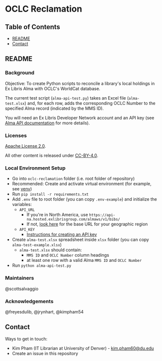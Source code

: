 # OCLC Reclamation

## Table of Contents

- [README](#readme)
- [Contact](#contact)

## README

### Background

Objective: To create Python scripts to reconcile a library's local holdings in
Ex Libris Alma with OCLC's WorldCat database.

The current test script (`alma-api-test.py`) takes an Excel file
(`alma-test.xlsx`) and, for each row, adds the corresponding OCLC Number to the
specified Alma record (indicated by the MMS ID).

You will need an Ex Libris Developer Network account and an API key (see [Alma
API documentation](https://developers.exlibrisgroup.com/alma/apis/) for more
details).

### Licenses

[Apache License 2.0](https://www.apache.org/licenses/LICENSE-2.0).

All other content is released under [CC-BY-4.0](https://creativecommons.org/licenses/by/4.0/).

### Local Environment Setup

- Go into `oclc-reclamation` folder (i.e. root folder of repository)
- Recommended: Create and activate virtual environment (for example, see
  [venv](https://docs.python.org/3/library/venv.html))
- Run `pip install -r requirements.txt`
- Add `.env` file to root folder (you can copy `.env-example`) and initialize
  the variables:
  - `API_URL`
    - If you're in North America, use
    `https://api-na.hosted.exlibrisgroup.com/almaws/v1/bibs/`
    - If not,
    [look here](https://developers.exlibrisgroup.com/alma/apis/#calling) for the
    base URL for your geographic region
  - `API_KEY`
    - [Instructions for creating an API key](https://developers.exlibrisgroup.com/alma/apis/#using)
- Create `alma-test.xlsx` spreadsheet inside `xlsx` folder (you can copy
  `alma-test-example.xlsx`)
  - `alma-test.xlsx` should contain:
    - `MMS ID` and `OCLC Number` column headings
    - at least one row with a valid Alma `MMS ID` and `OCLC Number`
- Run `python alma-api-test.py`

### Maintainers

@scottsalvaggio

### Acknowledgements

@freyesdulib, @jrynhart, @kimpham54

## Contact

Ways to get in touch:

* Kim Pham (IT Librarian at University of Denver) - kim.pham60@du.edu
* Create an issue in this repository
